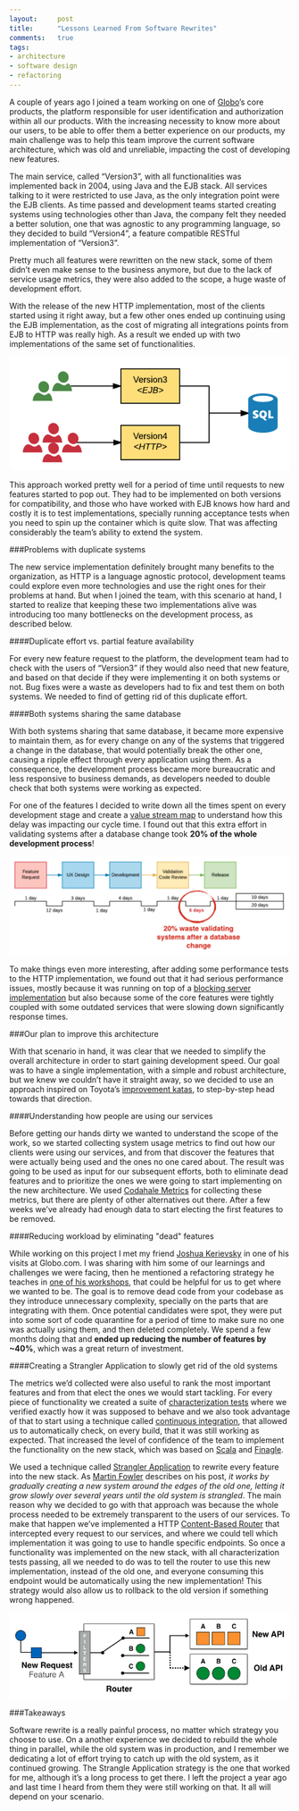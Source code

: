 ```yaml
---
layout:     post
title:      "Lessons Learned From Software Rewrites"
comments:   true
tags:
- architecture
- software design
- refactoring
---
```

A couple of years ago I joined a team working on one of [Globo](http://globo.com)’s core products, the platform responsible for user identification and authorization within all our products. With the increasing necessity to know more about our users, to be able to offer them a better experience on our products, my main challenge was to help this team improve the current software architecture, which was old and unreliable, impacting the cost of developing new features.

The main service, called “Version3”, with all functionalities was implemented back in 2004, using Java and the EJB stack. All services talking to it were restricted to use Java, as the only integration point were the EJB clients. As time passed and development teams started creating systems using technologies other than Java, the company felt they needed a better solution, one that was agnostic to any programming language, so they decided to build “Version4”, a feature compatible RESTful implementation of “Version3”.

Pretty much all features were rewritten on the new stack, some of them didn’t even make sense to the business anymore, but due to the lack of service usage metrics, they were also added to the scope, a huge waste of development effort.

With the release of the new HTTP implementation, most of the clients started using it right away, but a few other ones ended up continuing using the EJB implementation, as the cost of migrating all integrations points from EJB to HTTP was really high. As a result we ended up with two implementations of the same set of functionalities.

![](/assets/article_images/lessons-learned-from-software-rewrites/initial-scenario.png)

This approach worked pretty well for a period of time until requests to new features started to pop out. They had to be implemented on both versions for compatibility, and those who have worked with EJB knows how hard and costly it is to test implementations, specially running acceptance tests when you need to spin up the container which is quite slow. That was affecting considerably the team’s ability to extend the system.

###Problems with duplicate systems

The new service implementation definitely brought many benefits to the organization, as HTTP is a language agnostic protocol, development teams could explore even more technologies and use the right ones for their problems at hand. But when I joined the team, with this scenario at hand, I started to realize that keeping these two implementations alive was introducing too many bottlenecks on the development process, as described below.

####Duplicate effort vs. partial feature availability

For every new feature request to the platform, the development team had to check with the users of “Version3” if they would also need that new feature, and based on that decide if they were implementing it on both systems or not. Bug fixes were a waste as developers had to fix and test them on both systems. We needed to find of getting rid of this duplicate effort.

####Both systems sharing the same database

With both systems sharing that same database, it became more expensive to maintain them, as for every change on any of the systems that triggered a change in the database, that would potentially break the other one, causing a ripple effect through every application using them. As a consequence, the development process became more bureaucratic and less responsive to business demands, as developers needed to double check that both systems were working as expected.

For one of the features I decided to write down all the times spent on every development stage and create a [value stream map](https://en.wikipedia.org/wiki/Value_stream_mapping) to understand how this delay was impacting our cycle time. I found out that this extra effort in validating systems after a database change took **20% of the whole development process**!

![](/assets/article_images/lessons-learned-from-software-rewrites/vsm.png)

To make things even more interesting, after adding some performance tests to the HTTP implementation, we found out that it had serious performance issues, mostly because it was running on top of a [blocking server implementation](http://stackoverflow.com/questions/8362794/networked-systems-whats-the-difference-between-a-blocking-and-a-non-blocki) but also because some of the core features were tightly coupled with some outdated services that were slowing down significantly response times.

###Our plan to improve this architecture

With that scenario in hand, it was clear that we needed to simplify the overall architecture in order to start gaining development speed. Our goal was to have a single implementation, with a simple and robust architecture, but we knew we couldn’t have it straight away, so we decided to use an approach inspired on Toyota’s [improvement katas](http://blog.crisp.se/2013/05/14/jimmyjanlen/improvement-theme-simple-and-practical-toyota-kata), to step-by-step head towards that direction.

####Understanding how people are using our services

Before getting our hands dirty we wanted to understand the scope of the work, so we started collecting system usage metrics to find out how our clients were using our services, and from that discover the features that were actually being used and the ones no one cared about. The result was going to be used as input for our subsequent efforts, both to eliminate dead features and to prioritize the ones we were going to start implementing on the new architecture. We used [Codahale Metrics](http://metrics.dropwizard.io/) for collecting these metrics, but there are plenty of other alternatives out there. After a few weeks we’ve already had enough data to start electing the first features to be removed.

####Reducing workload by eliminating "dead" features

While working on this project I met my friend [Joshua Kerievsky](https://www.industriallogic.com/people/joshua) in one of his visits at Globo.com. I was sharing with him some of our learnings and challenges we were facing, then he mentioned a refactoring strategy he teaches in [one of his workshops](https://www.industriallogic.com/onsite-workshops/testing-and-refactoring/), that could be helpful for us to get where we wanted to be. The goal is to remove dead code from your codebase as they introduce unnecessary complexity, specially on the parts that are integrating with them. Once potential candidates were spot, they were put into some sort of code quarantine for a period of time to make sure no one was actually using them, and then deleted completely. We spend a few months doing that and **ended up reducing the number of features by ~40%**, which was a great return of investment.

####Creating a Strangler Application to slowly get rid of the old systems

The metrics we’d collected were also useful to rank the most important features and from that elect the ones we would start tackling. For every piece of functionality we created a suite of [characterization tests](http://c2.com/cgi/wiki?CharacterizationTest) where we verified exactly how it was supposed to behave and we also took advantage of that to start using a technique called [continuous integration](https://en.wikipedia.org/wiki/Continuous_integration), that allowed us to automatically check, on every build, that it was still working as expected. That increased the level of confidence of the team to implement the functionality on the new stack, which was based on [Scala](http://www.scala-lang.org/) and [Finagle](http://twitter.github.io/finagle/).

We used a technique called [Strangler Application](http://www.martinfowler.com/bliki/StranglerApplication.html) to rewrite every feature into the new stack. As [Martin Fowler](http://martinfowler.com/) describes on his post, *it works by gradually creating a new system around the edges of the old one, letting it grow slowly over several years until the old system is strangled*. The main reason why we decided to go with that approach was because the whole process needed to be extremely transparent to the users of our services. To make that happen we’ve implemented a HTTP [Content-Based Router](http://www.enterpriseintegrationpatterns.com/ContentBasedRouter.html) that intercepted every request to our services, and where we could tell which implementation it was going to use to handle specific endpoints. So once a functionality was implemented on the new stack, with all characterization tests passing, all we needed to do was to tell the router to use this new implementation, instead of the old one, and everyone consuming this endpoint would be automatically using the new implementation! This strategy would also allow us to rollback to the old version if something wrong happened.

![](/assets/article_images/lessons-learned-from-software-rewrites/strangle.png)

###Takeaways

Software rewrite is a really painful process, no matter which strategy you choose to use. On a another experience we decided to rebuild the whole thing in parallel, while the old system was in production, and I remember we dedicating a lot of effort trying to catch up with the old system, as it continued growing. The Strangle Application strategy is the one that worked for me, although it’s a long process to get there. I left the project a year ago and last time I heard from them they were still working on that. It all will depend on your scenario.
